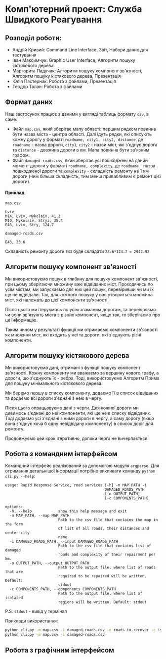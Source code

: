 
# Комп'ютерний проект: Служба Швидкого Реагування
## Розподіл роботи:
- Андрій Кривий: Command Line Interface, Звіт, Набори даних для тестування
- Іван Максимчук: Graphic User Interface, Алгоритм пошуку кістякового дерева
- Маргарита Падучак: Алгоритм пошуку компонент зв'язності, Алгоритм пошуку кістякового дерева, Презентація
- Юлія Пастернак: Робота з файлами, Презентація
- Теодор Талан: Робота з файлами
## Формат даних

Наш застосунок працює з даними у вигляді таблиць формату `csv`, а саме:

- Файл `map.csv`, який зберігає мапу області: першим рядком повинна бути назва міста - центра області. Далі ідуть рядки, які описують кожну дорогу у форматі `roadname, city1, city2, distance`, де `roadname` - назва дороги, `city1`, `city2` - назви міст, які з'єднує дорога та `distance` - довжина дороги в км. Мапа повинна бути зв'язним графом.
- Файл `damaged-roads.csv`, який зберігає усі пошкоджені на даний момент дороги у форматі `roadname, complexity`, де `roadname` - назва пошкодженої дороги та `complexity` - складність ремонту на 1 км дороги (чим більша складність, тим менш привабливим є ремонт цієї дороги).
#### Приклад
`map.csv`
```csv
Lviv
M14, Lviv, Mykolaiv, 41.2
M10, Mykolaiv, Stryi, 35.4
E43, Lviv, Stry, 124.7
```
`damaged-roads.csv`
```csv
E43, 23.6
```
Складність ремонту дороги `E43` буде складати `23.6*124.7 = 2942.92`.

## Алгоритм пошуку компонент зв'язності
Ми використовуємо пошук в глибину для пошуку компонент зв'язності, при цьому зберігаючи множину вже відвіданих міст. Проходячись по усім містам, ми запускаємо для них цей пошук, перевіривши чи ми їх ще не відвідали. Так, для кожного пошуку у нас утвориться множина міст, які належать до цієї компоненти зв'язності.

Після цього ми ітеруємось по усім зламаним дорогам, та перевіряємо чи вони зв'язують міста з різних компонент, якщо так, то зберігаємо про це інформацію.

Таким чином у результаті функції ми отримаємо компоненти зв'язності як множини міст, які входять у неї та дороги, які з'єднують різні компоненти.

## Алгоритм пошуку кістякового дерева
Ми використовуємо дані, отримані з функції пошуку компонент зв'язності. Кожну компоненту ми вважаємо за вершину нового графу, а дороги, що з'єднують їх - ребра. Тоді, використовуємо Алгоритм Прима для пошуку мінімального кістякового дерева.

Ми беремо першу в списку компоненту, додаємо її в список відвіданих та додаємо всі дороги з'єднані з нею в чергу.

Після цього опрацьовуємо дані з черги. Для кожної дороги ми дивимось з'єднані до неї компоненти, які ще не в списку відвіданих. Тоді додаємо усі з'єднані з ними дороги в чергу, а саму дорогу (якщо вона з'єднує хоча б одну невідвідану компоненту) в список доріг для ремонту.

Продовжуємо цей крок ітеративно, допоки черга не вичерпається.

## Робота з командним інтерфейсом
Командний інтерфейс реалізований за допомогою модуля `argparse`. Для отримання детальнішої інформації потрібно викликати команду `python cli.py --help`:
```
usage: Rapid Response Service, road services [-h] -m MAP_PATH -i
                                             DAMAGED_ROADS_PATH
                                             [-o OUTPUT_PATH]
                                             [-c COMPONENTS_PATH]

options:
  -h, --help            show this help message and exit
  -m MAP_PATH, --map MAP_PATH
                        Path to the csv file that contains the map in the form
                        of list of all roads, their distances and center city
                        name.
  -i DAMAGED_ROADS_PATH, --input DAMAGED_ROADS_PATH
                        Path to the csv file that contains list of damaged
                        roads and complexity of their repairment per km.
  -o OUTPUT_PATH, --output OUTPUT_PATH
                        Path to the output file, where list of roads that are
                        required to be repaired will be written. Default:
                        stdout
  -c COMPONENTS_PATH, --components COMPONENTS_PATH
                        Path to the output file, where list of isolated
                        regions will be written. Default: stdout
```
P.S. `stdout` - вивід у термінал

Приклади використання:
```bash
python cli.py -m map.csv -i damaged-roads.csv -o roads-to-recover -c isolated-regions
python cli.py -m map.csv -i damaged-roads.csv
```
## Робота з графічним інтерфейсом
